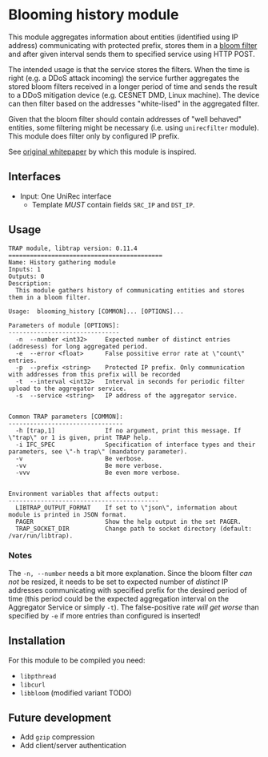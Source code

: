 Blooming history module
=======================

This module aggregates information about entities (identified using IP address)
communicating with protected prefix, stores them in a [bloom filter][1] and after
given interval sends them to specified service using HTTP POST.

The intended usage is that the service stores the filters. When the time is
right (e.g. a DDoS attack incoming) the service further aggregates the stored
bloom filters received in a longer period of time and sends the result to a DDoS
mitigation device (e.g. CESNET DMD, Linux machine). The device can then filter
based on the addresses "white-lised" in the aggregated filter.

Given that the bloom filter should contain addresses of "well behaved" entities,
some filtering might be necessary (i.e. using `unirecfilter` module). This
module does filter only by configured IP prefix.

See [original whitepaper][2] by which this module is inspired.


Interfaces
----------

- Input: One UniRec interface
  - Template *MUST* contain fields `SRC_IP` and `DST_IP`.


Usage
-----

```
TRAP module, libtrap version: 0.11.4 
===========================================
Name: History gathering module
Inputs: 1
Outputs: 0
Description:
  This module gathers history of communicating entities and stores them in a bloom filter.

Usage:  blooming_history [COMMON]... [OPTIONS]... 

Parameters of module [OPTIONS]:
-------------------------------
  -n  --number <int32>     Expected number of distinct entries (addresess) for long aggregated period.
  -e  --error <float>      False possitive error rate at \"count\" entries.
  -p  --prefix <string>    Protected IP prefix. Only communication with addresses from this prefix will be recorded
  -t  --interval <int32>   Interval in seconds for periodic filter upload to the aggregator service.
  -s  --service <string>   IP address of the aggregator service.


Common TRAP parameters [COMMON]:
--------------------------------
  -h [trap,1]              If no argument, print this message. If \"trap\" or 1 is given, print TRAP help.
  -i IFC_SPEC              Specification of interface types and their parameters, see \"-h trap\" (mandatory parameter).
  -v                       Be verbose.
  -vv                      Be more verbose.
  -vvv                     Be even more verbose.


Environment variables that affects output:
------------------------------------------
  LIBTRAP_OUTPUT_FORMAT    If set to \"json\", information about module is printed in JSON format.
  PAGER                    Show the help output in the set PAGER.
  TRAP_SOCKET_DIR          Change path to socket directory (default: /var/run/libtrap).

```


### Notes

The `-n, --number` needs a bit more explanation. Since the bloom filter *can
not* be resized, it needs to be set to expected number of *distinct* IP addresses
communicating with specified prefix for the desired period of time (this period
could be the expected aggregation interval on the Aggregator Service or simply
`-t`). The false-positive rate *will get worse* than specified by `-e` if more
entries than configured is inserted!


Installation
------------

For this module to be compiled you need:

- `libpthread`
- `libcurl`
- `libbloom` (modified variant TODO)


Future development
------------------

- Add `gzip` compression
- Add client/server authentication 


[1]: https://en.wikipedia.org/wiki/Bloom_filter
[2]: https://ieeexplore.ieee.org/stamp/stamp.jsp?tp=&arnumber=1204223

